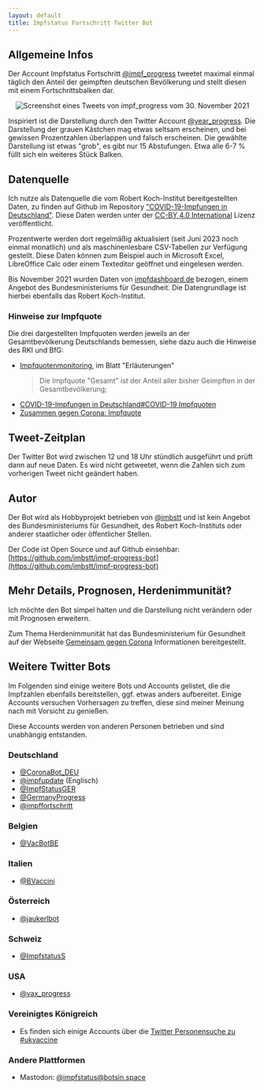 ```yaml
---
layout: default
title: Impfstatus Fortschritt Twitter Bot
---
```

## Allgemeine Infos

Der Account Impfstatus Fortschritt [@impf_progress](https://twitter.com/impf_progress) tweetet maximal einmal täglich den Anteil der geimpften deutschen Bevölkerung und stellt diesen mit einem Fortschrittsbalken dar. 

<p align="center">
  <img src="https://user-images.githubusercontent.com/83777889/144042044-b6627a03-f3a5-4bad-9037-5d5f206d30bf.png" alt="Screenshot eines Tweets von impf_progress vom 30. November 2021" />
</p>

Inspiriert ist die Darstellung durch den Twitter Account [@year_progress](https://twitter.com/year_progress). Die Darstellung der grauen Kästchen mag etwas seltsam erscheinen, und bei gewissen Prozentzahlen überlappen und falsch erscheinen. Die gewählte Darstellung ist etwas "grob", es gibt nur 15 Abstufungen. Etwa alle 6-7 % füllt sich ein weiteres Stück Balken.

## Datenquelle

Ich nutze als Datenquelle die vom Robert Koch-Institut bereitgestellten Daten, zu finden auf Github im Repository ["COVID-19-Impfungen in Deutschland"](https://github.com/robert-koch-institut/COVID-19-Impfungen_in_Deutschland/). Diese Daten werden unter der [CC-BY 4.0 International](https://creativecommons.org/licenses/by-sa/4.0/legalcode.de) Lizenz veröffentlicht.

Prozentwerte werden dort regelmäßig aktualisiert (seit Juni 2023 noch einmal monatlich) und als maschinenlesbare CSV-Tabellen zur Verfügung gestellt. Diese Daten können zum Beispiel auch in Microsoft Excel, LibreOffice Calc oder einem Texteditor geöffnet und eingelesen werden. 

Bis November 2021 wurden Daten von [impfdashboard.de](https://impfdashboard.de/) bezogen, einem Angebot des Bundesministeriums für Gesundheit. Die Datengrundlage ist hierbei ebenfalls das Robert Koch-Institut.

### Hinweise zur Impfquote

Die drei dargestellten Impfquoten werden jeweils an der Gesamtbevölkerung Deutschlands bemessen, siehe dazu auch die Hinweise des RKI und BfG:
- [Impfquotenmonitoring](https://www.rki.de/DE/Content/InfAZ/N/Neuartiges_Coronavirus/Daten/Impfquotenmonitoring), im Blatt "Erläuterungen"  
  >Die Impfquote "Gesamt" ist der Anteil aller bisher Geimpften in der Gesamtbevölkerung;
- [COVID-19-Impfungen in Deutschland#COVID-19 Impfquoten](https://github.com/robert-koch-institut/COVID-19-Impfungen_in_Deutschland#COVID-19-Impfquoten)
- [Zusammen gegen Corona: Impfquote](https://www.zusammengegencorona.de/impfen/logistik-und-recht/impfquote/)

## Tweet-Zeitplan

Der Twitter Bot wird zwischen 12 und 18 Uhr stündlich ausgeführt und prüft dann auf neue Daten. Es wird nicht getweetet, wenn die Zahlen sich zum vorherigen Tweet nicht geändert haben.

## Autor

Der Bot wird als Hobbyprojekt betrieben von [@imbstt](https://twitter.com/imbstt) und ist kein Angebot des Bundesministeriums für Gesundheit, des Robert Koch-Instituts oder anderer staatlicher oder öffentlicher Stellen.

Der Code ist Open Source und auf Github einsehbar: [https://github.com/imbstt/impf-progress-bot](https://github.com/imbstt/impf-progress-bot)

## Mehr Details, Prognosen, Herdenimmunität?

Ich möchte den Bot simpel halten und die Darstellung nicht verändern oder mit Prognosen erweitern. 

Zum Thema Herdenimmunität hat das Bundesministerium für Gesundheit auf der Webseite [Gemeinsam gegen Corona](https://www.zusammengegencorona.de/impfen/logistik-und-recht/impfquote/#id-62eceedb-5921-54a8-94dc-c1e162c8ff46) Informationen bereitgestellt.

## Weitere Twitter Bots

Im Folgenden sind einige weitere Bots und Accounts gelistet, die die Impfzahlen ebenfalls bereitstellen, ggf. etwas anders aufbereitet. Einige Accounts versuchen Vorhersagen zu treffen, diese sind meiner Meinung nach mit Vorsicht zu genießen. 

Diese Accounts werden von anderen Personen betrieben und sind unabhängig entstanden.

### Deutschland

* [@CoronaBot_DEU](https://twitter.com/CoronaBot_DEU)
* [@impfupdate](https://twitter.com/impfupdate) (Englisch)
* [@ImpfStatusGER](https://twitter.com/ImpfStatusGER) 
* [@GermanyProgress](https://twitter.com/GermanyProgress)
* [@impffortschritt](https://twitter.com/impffortschritt)

### Belgien

* [@VacBotBE](https://twitter.com/VacBotBE)

### Italien

* [@BVaccini](https://twitter.com/BVaccini)

### Österreich

* [@jaukerlbot](https://twitter.com/jaukerlbot) 

### Schweiz

* [@ImpfstatusS](https://twitter.com/ImpfstatusS)

### USA

* [@vax_progress](https://twitter.com/vax_progress)

### Vereinigtes Königreich

* Es finden sich einige Accounts über die [Twitter Personensuche zu #ukvaccine](https://twitter.com/hashtag/ukvaccine?src=hashtag_click&f=user)

### Andere Plattformen

* Mastodon: [@impfstatus@botsin.space](https://botsin.space/@impfstatus)

